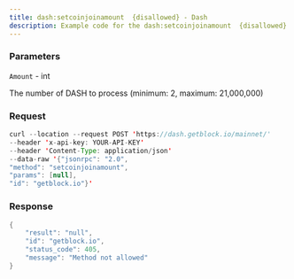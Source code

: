```yaml
---
title: dash:setcoinjoinamount  {disallowed} - Dash
description: Example code for the dash:setcoinjoinamount  {disallowed} json-rpc method. Сomplete guide on how to use dash:setcoinjoinamount  {disallowed} json-rpc in GetBlock.io Web3 documentation.
---
```


### Parameters


`Amount` - int

The number of DASH to process (minimum: 2, maximum: 21,000,000)

### Request

``` java
curl --location --request POST 'https://dash.getblock.io/mainnet/' 
--header 'x-api-key: YOUR-API-KEY' 
--header 'Content-Type: application/json' 
--data-raw '{"jsonrpc": "2.0",
"method": "setcoinjoinamount",
"params": [null],
"id": "getblock.io"}'
```

###  Response

``` java
{
    "result": "null",
    "id": "getblock.io",
    "status_code": 405,
    "message": "Method not allowed"
}
```


